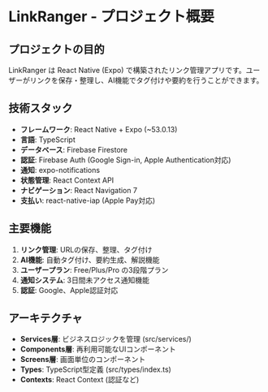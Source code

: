 # LinkRanger - プロジェクト概要

## プロジェクトの目的
LinkRanger は React Native (Expo) で構築されたリンク管理アプリです。ユーザーがリンクを保存・整理し、AI機能でタグ付けや要約を行うことができます。

## 技術スタック
- **フレームワーク**: React Native + Expo (~53.0.13)
- **言語**: TypeScript
- **データベース**: Firebase Firestore
- **認証**: Firebase Auth (Google Sign-in, Apple Authentication対応)
- **通知**: expo-notifications
- **状態管理**: React Context API
- **ナビゲーション**: React Navigation 7
- **支払い**: react-native-iap (Apple Pay対応)

## 主要機能
1. **リンク管理**: URLの保存、整理、タグ付け
2. **AI機能**: 自動タグ付け、要約生成、解説機能
3. **ユーザープラン**: Free/Plus/Pro の3段階プラン
4. **通知システム**: 3日間未アクセス通知機能
5. **認証**: Google、Apple認証対応

## アーキテクチャ
- **Services層**: ビジネスロジックを管理 (src/services/)
- **Components層**: 再利用可能なUIコンポーネント
- **Screens層**: 画面単位のコンポーネント
- **Types**: TypeScript型定義 (src/types/index.ts)
- **Contexts**: React Context (認証など)